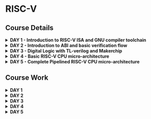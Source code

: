 # RISC-V

## Course Details
<details>

<summary><b> DAY 1 - Introduction to RISC-V ISA and GNU compiler toolchain </b></summary>

+ Introduction to RISC-V basic keywords
  - Introduction
  - From apps to hardware
  - Description of content
+ Labwork for RISC-V software toolchain
  - C program to compute sum from 1 to n
  - RISC-V GCC compiles and disassembles
  - Spike simulation and debug
+ Integer number representation
  - 64-bit number system for unsigned numbers
  - 64-bit number system for signed numbers
  - Labwork for signed and unsigned numbers
  
</details>

<details>

<summary><b> DAY 2 - Introduction to ABI and basic verification flow </b></summary>

+ Application binary interface
  - Introduction to application binary interface
  - Memory allocation for double words
  - Load, add, and store instructions with examples
  - Concluding 32 registers and their respective ABI names
+ Labwork using ABI function calls
  - New algorithm for sum 1 to n using ASM
  - Review ASM function call
  - Simulate new C program with function cell
+ Basic verification flow using iverilog
  - Lab to run C program on RISC-V CPU

</details>

<details>

<summary><b> DAY 3 - Digital Logic with TL-verilog and Makerchip </b></summary>

+ Combinational logic in TL-Verilog using Makerchip
  - Welcome
  - Introduction To Logic Gates
  - Basic Mux Implementation And Introduction To Makerchip
  - Labs For Combinational Logic
+ Sequential logic
  - Introduction To Sequential Logic And Counter Lab
  - Sequential Calculator Lab
+ Pipelined logic
  - Pipelined Logic And Re-Timing
  - Pipeline Logic Advantages And Demo In Platform
  - Lab On Error Conditions Within Computation Pipeline
  - Lab On 2-Cycle Calculator
+ Validity
  - Introduction To Validity And Its Advantages
  - Lab On Validity And Valid When Condition
  - Lab To Compute Total Distance
  - Lab on 2-cycle Calculator with Validity
  - Calulator Single Value Memory Lab
+ Wrap-up
  - Introduction To Hierarchy Concept

</details>

<details>

<summary><b> DAY 4 - Basic RISC-V CPU micro-architecture </b></summary>

+ Introduction to Simple RISC-V Micro-architecture
  - Micro-architecture of Single Cycle RISC-V CPU
  - Starting Point Code for RISC-V Labs Part-1
  - Starting Point Code for RISC-V Labs Part-2
+ Fetch and decode
  - Implementation Plan and Lab for PC
  - Lab For Instruction Fetch Logic
  - Lab For RV Instruction Types IRSBJU Decode Logic
  - Lab For Instruction Immediate Decode Logic For RV-ISBUJ
  - Lab To Decode other Fields of Instructions For RV-ISBUJ
  - Lab To Decode Instruction Field Based on Instr Type RV-ISBUJ
  - Lab To Decode Individual Instruction
+ RISC-V control logic
  - Lab For Register File Read Part-1
  - Lab For Register File Read Part-2
  - Lab For ALU Operations For add/addi
  - Lab For Register File Write
  - Concept of Array And Register File Details
  - Lab For Implementing Branch Instructions
  - Lab For Completing Branch Instruction Implementation
  - Lab To Create Simple Testbench

</details>

<details>

<summary><b> DAY 5 - Complete Pipelined RISC-V CPU micro-architecture </b></summary>

+ Pipelining the CPU
  - Introduction To Control Flow Hazard And Read After Write Hazard
  - Lab To Create 3-Cycle Valid Signal
  - Lab To Code 3-Cycle RISC-V To Take Care Of Invalid Cycles
  - Lab To Modify 3-Cycle RISC-V To Distribute Logic
+ Solutions to Pipeline Hazards
  - Lab For Register File Bypass To Address Rd-After-Wr Hazard
  - Lab For Branches To Correct The Branch Target Path
  - Lab To Complete Instruction Decode Except Fence, Ecall, Ebreak
  - Lab To Code Complete ALU
+ Load/Store Instructions and Completing RISC-V CPU
  - Introduction To Load Store Instructions And Lab To Redirect Loads
  - Lab To Load Data From Memory To Register File
  - Lab To Instantiate Data Memory To The CPU
  - Lab To Add Stores And Loads To The Test Program
  - Lab To Add Control Logic For Jump Instructions
  - Wrap Up

</details>

## Course Work
<details>

<summary><b> DAY 1 </b></summary>

### Introduction to RISC-V basic keywords
The OS handles IO operations, allocates memory, and does low-level system functions. The compiler converts HLL programs into instructions based on the hardware. The assembler converts the instructions to binary. The instruction set architecture is the interface between C/C++ and the hardware.

### Labwork for RISC-V software toolchain
+ The below is the C code for calculating sum of numbers from 1 to n
```c
#include <stdio.h>

int main(){
	int i;
	int sum=0;
	int n=5;
	for(i=0;i<=n;++i){
		sum += i;
	}
	printf("sum of numbers from 1 to %d is %d \n",n,sum);
	return 0;
}
```
Once we compile with gcc, we compile it using the RISC-V compiler using O1 and Ofast
![image](https://github.com/ks-vandana/RISC-V/blob/main/DAY%201/O1.png)
![image](https://github.com/ks-vandana/RISC-V/blob/main/DAY%201/Ofast.png)

### Integer number representation
+ The below is the C code for finding max unsigned number
```c
#include <stdio.h>
#include <math.h>

int main(){
	unsigned long long int max = (unsigned long long int)(pow(2,10)*-1);
	printf("highest number represented by unsigned long long int is %llu \n",max);
	return 0;
}
```
![image](https://github.com/ks-vandana/RISC-V/blob/main/DAY%201/unsigned.png)

+ The below is the C code for finding range of signed numbers
```c
#include <stdio.h>
#include <math.h>

int main(){
	long long int max = (long long int)(pow(2,63)-1);
	long long int min = (long long int)(pow(2,63)*(-1));
	printf("highest number represented by long long int is %lld \n",max);
	printf("lowest number represented by long long int is %lld \n",min);
	return 0;
}
```
![image](https://github.com/ks-vandana/RISC-V/blob/main/DAY%201/signed.png)

</details>

<details>

<summary><b> DAY 2 </b></summary> 

### Application binary interface
ABI is a set of rules that tell us how binary code interacts with another binary code. 64 bit value can be loaded into the memory by 2 methods - little-endian and big-endian. Load instruction is used to transfer data from memory to a register. Store instruction is used to transfer data from register to memory. Add instruction performs addition operation on two registers. In RISC-V 64, we have 32 registers and their ABI names play a role in maintaining compatibility and facilitating communication between different software components

### Labwork using ABI function calls
+ The below is the C code for adding numbers from 1 to 9
```c
#include <stdio.h>

extern int load(int x, int y);

int main(){
	int result = 0;
	int count = 9;
	result = load(0x0,count+1);
	printf("sum of numbers from 1 to 9 is %d \n",result);
}
```
+ The below is the C code in the form of RISC-V instructions
```
.section .text
.global load
.type load, @function

load:
	add a4,a0,zero //initialize a4 with value 0x0
	add a2,a0,a1   //store value as 10 in a2, a1 has value 0xa from main function
	add a3,a0,zero //initialize a3 with value 0 
loop:   add a4,a3,a4   //incremental addition
	addi a3,a3,1   //increment a3 by 1
	blt a3,a2,loop //if a3 is lesser than a2 then pass through the loop again
	add a0,a4,zero //store final answer in a0
	ret
```
+ Attached below is the disassembled code and the output when we use the spike simulator
![image](https://github.com/ks-vandana/RISC-V/blob/main/DAY%202/ASM_d.png)
![image](https://github.com/ks-vandana/RISC-V/blob/main/DAY%202/ASM.png)

</details>

<details>

<summary><b> DAY 3 </b></summary> 

### Combinational logic in TL-Verilog using Makerchip
Use the following website for the preceding labs
```
https://github.com/stevehoover/RISC-V_MYTH_Workshop
```
The basic logic gates are NOT, AND, OR, XOR, NAND, NOR and XNOR. These can be used to make all combinational logic circuits. 
![image](https://github.com/ks-vandana/RISC-V/assets/116361300/37430ef0-271d-40cf-919c-e1fb0945ec56)


### Sequential logic


### Pipelined logic


### Validity


### Wrap-up



</details>

<details>

<summary><b> DAY 4 </b></summary> 

### Introduction to Simple RISC-V Micro-architecture


### Fetch and decode


### RISC-V control logic



</details>



<details>

<summary><b> DAY 5 </b></summary> 

### Pipelining the CPU


### Solutions to Pipeline Hazards


### Load/Store Instructions and Completing RISC-V CPU



</details>
